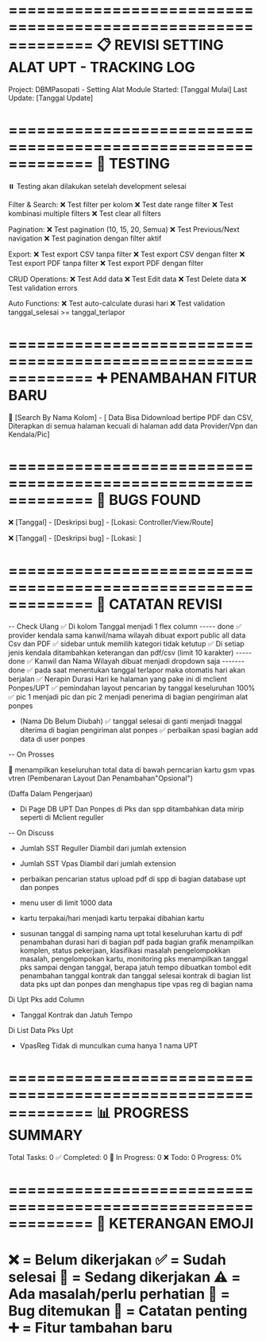 =============================================================
📋 REVISI SETTING ALAT UPT - TRACKING LOG
=============================================================
Project: DBMPasopati - Setting Alat Module
Started: [Tanggal Mulai]
Last Update: [Tanggal Update]

=============================================================
🧪 TESTING
=============================================================
⏸️ Testing akan dilakukan setelah development selesai

Filter & Search:
❌ Test filter per kolom
❌ Test date range filter
❌ Test kombinasi multiple filters
❌ Test clear all filters

Pagination:
❌ Test pagination (10, 15, 20, Semua)
❌ Test Previous/Next navigation
❌ Test pagination dengan filter aktif

Export:
❌ Test export CSV tanpa filter
❌ Test export CSV dengan filter
❌ Test export PDF tanpa filter
❌ Test export PDF dengan filter

CRUD Operations:
❌ Test Add data
❌ Test Edit data
❌ Test Delete data
❌ Test validation errors

Auto Functions:
❌ Test auto-calculate durasi hari
❌ Test validation tanggal_selesai >= tanggal_terlapor

=============================================================
➕ PENAMBAHAN FITUR BARU
=============================================================
🔄 [Search By Nama Kolom] - [ Data Bisa Didownload bertipe PDF dan CSV, Diterapkan di semua halaman kecuali di halaman add data Provider/Vpn dan Kendala/Pic]

=============================================================
🐛 BUGS FOUND
=============================================================

❌ [Tanggal] - [Deskripsi bug] - [Lokasi: Controller/View/Route]

❌ [Tanggal] - [Deskripsi bug] - [Lokasi: ]

=============================================================
📝 CATATAN REVISI
=============================================================


-- Check Ulang
✅ Di kolom Tanggal menjadi 1 flex column ----- done
✅ provider kendala  sama kanwil/nama wilayah dibuat export public all data Csv dan PDF
✅ sidebar untuk memilih kategori tidak ketutup
✅ Di setiap jenis kendala ditambahkan keterangan dan pdf/csv (limit 10 karakter) ----- done 
✅ Kanwil dan Nama Wilayah dibuat menjadi dropdown saja ------- done
✅ pada saat menentukan tanggal terlapor maka otomatis hari akan berjalan 
✅ Nerapin Durasi Hari ke halaman yang pake ini di mclient Ponpes/UPT
✅ pemindahan layout pencarian by tanggal keseluruhan 100%
✅ pic 1 menjadi pic dan pic 2 menjadi penerima di bagian pengiriman alat ponpes 
- (Nama Db Belum Diubah)
✅ tanggal selesai di ganti menjadi tnaggal diterima di bagian pengiriman alat ponpes
✅ perbaikan spasi bagian add data di user ponpes



-- On Prosses


🔄 menampilkan keseluruhan total data di bawah perncarian kartu gsm vpas vtren
   (Pembenaran Layout Dan Penambahan"Opsional")

(Daffa Dalam Pengerjaan)
- Di Page DB UPT Dan Ponpes di Pks dan spp ditambahkan data mirip seperti di Mclient reguller 





-- On Discuss

- Jumlah SST Reguller Diambil dari jumlah extension
- Jumlah SST Vpas Diambil dari jumlah extension
- perbaikan pencarian status upload pdf di spp di bagian database upt dan ponpes
- menu user di limit 1000 data  

- kartu terpakai/hari menjadi kartu terpakai dibahian kartu
- susunan tanggal di samping nama upt
total keseluruhan kartu di pdf
penambahan durasi hari di bagian pdf 
pada bagian grafik menampilkan komplen, status pekerjaan, klasifikasi masalah pengelompokkan masalah, pengelompokan kartu, monitoring pks menampilkan tanggal pks sampai dengan tanggal, berapa jatuh tempo
dibuatkan tombol edit penambahan tanggal kontrak dan tanggal selesai kontrak di bagian list data pks upt dan ponpes dan menghapus tipe vpas reg di bagian nama




Di Upt Pks
add Column

- Tanggal Kontrak dan Jatuh Tempo

Di List Data Pks Upt
- VpasReg Tidak di munculkan cuma hanya 1 nama UPT







=============================================================
📊 PROGRESS SUMMARY
=============================================================
Total Tasks: 0
✅ Completed: 0
🔄 In Progress: 0
❌ Todo: 0
Progress: 0%

=============================================================
📌 KETERANGAN EMOJI
=============================================================
❌ = Belum dikerjakan
✅ = Sudah selesai
🔄 = Sedang dikerjakan
⚠️ = Ada masalah/perlu perhatian
🐛 = Bug ditemukan
📝 = Catatan penting
➕ = Fitur tambahan baru
=============================================================
